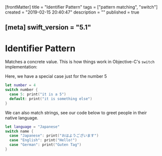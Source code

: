 [frontMatter]
title = "Identifier Pattern"
tags = ["pattern matching", "switch"]
created = "2019-02-15 20:40:47"
description = ""
published = true

[meta]
swift_version = "5.1"
---

# Identifier Pattern

Matches a concrete value. This is how things work in Objective-C\'s
`switch` implementation:

Here, we have a special case just for the number 5

``` Swift
let number = 4
switch number {
  case 5: print("it is a 5")
  default: print("it is something else")
}
```


We can also match strings, see our code below to greet people
in their native language.

``` Swift
let language = "Japanese"
switch name {
  case "Japanese": print("おはようございます")
  case "English": print("Hello!")
  case "German": print("Guten Tag")
}
```
